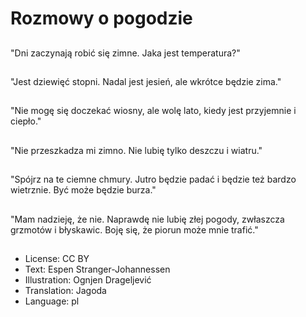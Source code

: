 # Rozmowy o pogodzie

##
"Dni zaczynają robić się zimne. Jaka jest temperatura?"

##
"Jest dziewięć stopni. Nadal jest jesień, ale wkrótce będzie zima."

##
"Nie mogę się doczekać wiosny, ale wolę lato, kiedy jest przyjemnie i ciepło."

##
"Nie przeszkadza mi zimno. Nie lubię tylko deszczu i wiatru."

##
"Spójrz na te ciemne chmury. Jutro będzie padać i będzie też bardzo wietrznie. Być może będzie burza."

##
"Mam nadzieję, że nie. Naprawdę nie lubię złej pogody, zwłaszcza grzmotów i błyskawic. Boję się, że piorun może mnie trafić."

##
* License: CC BY
* Text: Espen Stranger-Johannessen
* Illustration: Ognjen Drageljević
* Translation: Jagoda
* Language: pl
